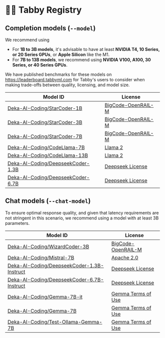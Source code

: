 # 🧑‍🔬 Tabby Registry

## Completion models (`--model`)

We recommend using

* For **1B to 3B models**, it's advisable to have at least **NVIDIA T4, 10 Series, or 20 Series GPUs**, or **Apple Silicon** like the M1.
* For **7B to 13B models**, we recommend using **NVIDIA V100, A100, 30 Series, or 40 Series GPUs**.

We have published benchmarks for these models on https://leaderboard.tabbyml.com for Tabby's users to consider when making trade-offs between quality, licensing, and model size.

| Model ID | License |
| -------- | ------- |
| [Deka-AI-Coding/StarCoder-1B](https://huggingface.co/bigcode/starcoderbase-1b) | [BigCode-OpenRAIL-M](https://huggingface.co/spaces/bigcode/bigcode-model-license-agreement) |
| [Deka-AI-Coding/StarCoder-3B](https://huggingface.co/bigcode/starcoderbase-3b) | [BigCode-OpenRAIL-M](https://huggingface.co/spaces/bigcode/bigcode-model-license-agreement) |
| [Deka-AI-Coding/StarCoder-7B](https://huggingface.co/bigcode/starcoderbase-7b) | [BigCode-OpenRAIL-M](https://huggingface.co/spaces/bigcode/bigcode-model-license-agreement) |
| [Deka-AI-Coding/CodeLlama-7B](https://huggingface.co/codellama/CodeLlama-7b-hf) | [Llama 2](https://github.com/facebookresearch/llama/blob/main/LICENSE) |
| [Deka-AI-Coding/CodeLlama-13B](https://huggingface.co/codellama/CodeLlama-13b-hf) | [Llama 2](https://github.com/facebookresearch/llama/blob/main/LICENSE) |
| [Deka-AI-Coding/DeepseekCoder-1.3B](https://huggingface.co/deepseek-ai/deepseek-coder-1.3b-base) | [Deepseek License](https://github.com/deepseek-ai/deepseek-coder/blob/main/LICENSE-MODEL) |
| [Deka-AI-Coding/DeepseekCoder-6.7B](https://huggingface.co/deepseek-ai/deepseek-coder-6.7b-base) | [Deepseek License](https://github.com/deepseek-ai/deepseek-coder/blob/main/LICENSE-MODEL) |


## Chat models (`--chat-model`)

To ensure optimal response quality, and given that latency requirements are not stringent in this scenario, we recommend using a model with at least 3B parameters.

| Model ID | License |
| -------- | ------- |
| [Deka-AI-Coding/WizardCoder-3B](https://huggingface.co/WizardLM/WizardCoder-3B-V1.0) | [BigCode-OpenRAIL-M](https://huggingface.co/spaces/bigcode/bigcode-model-license-agreement) |
| [Deka-AI-Coding/Mistral-7B](https://huggingface.co/mistralai/Mistral-7B-v0.1) | [Apache 2.0](https://choosealicense.com/licenses/apache-2.0/) |
| [Deka-AI-Coding/DeepseekCoder-1.3B-Instruct](https://huggingface.co/deepseek-ai/deepseek-coder-1.3b-instruct) | [Deepseek License](https://github.com/deepseek-ai/deepseek-coder/blob/main/LICENSE-MODEL) |
| [Deka-AI-Coding/DeepseekCoder-6.7B-Instruct](https://huggingface.co/deepseek-ai/deepseek-coder-6.7b-instruct) | [Deepseek License](https://github.com/deepseek-ai/deepseek-coder/blob/main/LICENSE-MODEL) |
| [Deka-AI-Coding/Gemma-7B-it](https://huggingface.co/google/gemma-7b-it) | [Gemma Terms of Use](https://ai.google.dev/gemma/terms) |
| [Deka-AI-Coding/Gemma-7B](https://huggingface.co/google/gemma-7b) | [Gemma Terms of Use](https://ai.google.dev/gemma/terms) |
| [Deka-AI-Coding/Test-Ollama-Gemma-7B](https://huggingface.co/google/gemma-7b) | [Gemma Terms of Use](https://ai.google.dev/gemma/terms) |
